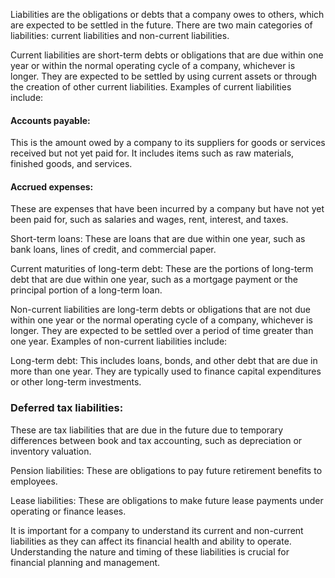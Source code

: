 Liabilities are the obligations or debts that a company owes to others, which are expected to be settled in the future. There are two main categories of liabilities: current liabilities and non-current liabilities.

Current liabilities are short-term debts or obligations that are due within one year or within the normal operating cycle of a company, whichever is longer. They are expected to be settled by using current assets or through the creation of other current liabilities. Examples of current liabilities include:

#### Accounts payable: 
This is the amount owed by a company to its suppliers for goods or services received but not yet paid for. It includes items such as raw materials, finished goods, and services.

#### Accrued expenses: 
These are expenses that have been incurred by a company but have not yet been paid for, such as salaries and wages, rent, interest, and taxes.

Short-term loans: These are loans that are due within one year, such as bank loans, lines of credit, and commercial paper.

Current maturities of long-term debt: These are the portions of long-term debt that are due within one year, such as a mortgage payment or the principal portion of a long-term loan.

Non-current liabilities are long-term debts or obligations that are not due within one year or the normal operating cycle of a company, whichever is longer. They are expected to be settled over a period of time greater than one year. Examples of non-current liabilities include:

Long-term debt: This includes loans, bonds, and other debt that are due in more than one year. They are typically used to finance capital expenditures or other long-term investments.

### Deferred tax liabilities: 
These are tax liabilities that are due in the future due to temporary differences between book and tax accounting, such as depreciation or inventory valuation.

Pension liabilities: These are obligations to pay future retirement benefits to employees.

Lease liabilities: These are obligations to make future lease payments under operating or finance leases.

It is important for a company to understand its current and non-current liabilities as they can affect its financial health and ability to operate. Understanding the nature and timing of these liabilities is crucial for financial planning and management.